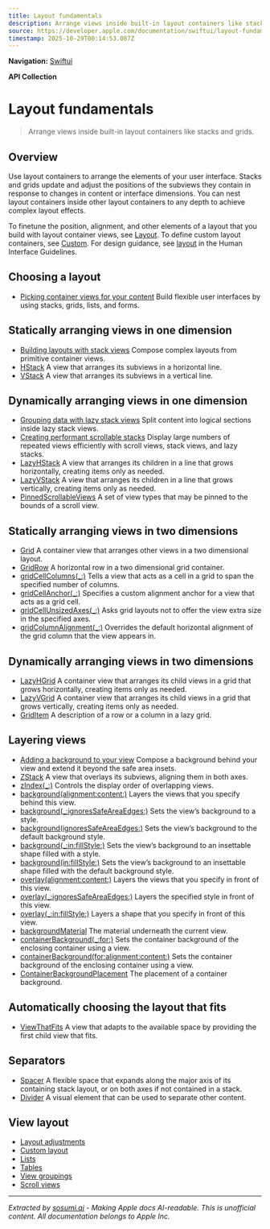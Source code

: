 ```yaml
---
title: Layout fundamentals
description: Arrange views inside built-in layout containers like stacks and grids.
source: https://developer.apple.com/documentation/swiftui/layout-fundamentals
timestamp: 2025-10-29T00:14:53.087Z
---
```


**Navigation:** [Swiftui](/documentation/swiftui)

**API Collection**

# Layout fundamentals

> Arrange views inside built-in layout containers like stacks and grids.

## Overview

Use layout containers to arrange the elements of your user interface. Stacks and grids update and adjust the positions of the subviews they contain in response to changes in content or interface dimensions. You can nest layout containers inside other layout containers to any depth to achieve complex layout effects.



To finetune the position, alignment, and other elements of a layout that you build with layout container views, see [Layout](/documentation/swiftui/layout-adjustments). To define custom layout containers, see [Custom](/documentation/swiftui/custom-layout). For design guidance, see [layout](/design/Human-Interface-Guidelines/layout) in the Human Interface Guidelines.

## Choosing a layout

- [Picking container views for your content](/documentation/swiftui/picking-container-views-for-your-content) Build flexible user interfaces by using stacks, grids, lists, and forms.

## Statically arranging views in one dimension

- [Building layouts with stack views](/documentation/swiftui/building-layouts-with-stack-views) Compose complex layouts from primitive container views.
- [HStack](/documentation/swiftui/hstack) A view that arranges its subviews in a horizontal line.
- [VStack](/documentation/swiftui/vstack) A view that arranges its subviews in a vertical line.

## Dynamically arranging views in one dimension

- [Grouping data with lazy stack views](/documentation/swiftui/grouping-data-with-lazy-stack-views) Split content into logical sections inside lazy stack views.
- [Creating performant scrollable stacks](/documentation/swiftui/creating-performant-scrollable-stacks) Display large numbers of repeated views efficiently with scroll views, stack views, and lazy stacks.
- [LazyHStack](/documentation/swiftui/lazyhstack) A view that arranges its children in a line that grows horizontally, creating items only as needed.
- [LazyVStack](/documentation/swiftui/lazyvstack) A view that arranges its children in a line that grows vertically, creating items only as needed.
- [PinnedScrollableViews](/documentation/swiftui/pinnedscrollableviews) A set of view types that may be pinned to the bounds of a scroll view.

## Statically arranging views in two dimensions

- [Grid](/documentation/swiftui/grid) A container view that arranges other views in a two dimensional layout.
- [GridRow](/documentation/swiftui/gridrow) A horizontal row in a two dimensional grid container.
- [gridCellColumns(_:)](/documentation/swiftui/view/gridcellcolumns(_:)) Tells a view that acts as a cell in a grid to span the specified number of columns.
- [gridCellAnchor(_:)](/documentation/swiftui/view/gridcellanchor(_:)) Specifies a custom alignment anchor for a view that acts as a grid cell.
- [gridCellUnsizedAxes(_:)](/documentation/swiftui/view/gridcellunsizedaxes(_:)) Asks grid layouts not to offer the view extra size in the specified axes.
- [gridColumnAlignment(_:)](/documentation/swiftui/view/gridcolumnalignment(_:)) Overrides the default horizontal alignment of the grid column that the view appears in.

## Dynamically arranging views in two dimensions

- [LazyHGrid](/documentation/swiftui/lazyhgrid) A container view that arranges its child views in a grid that grows horizontally, creating items only as needed.
- [LazyVGrid](/documentation/swiftui/lazyvgrid) A container view that arranges its child views in a grid that grows vertically, creating items only as needed.
- [GridItem](/documentation/swiftui/griditem) A description of a row or a column in a lazy grid.

## Layering views

- [Adding a background to your view](/documentation/swiftui/adding-a-background-to-your-view) Compose a background behind your view and extend it beyond the safe area insets.
- [ZStack](/documentation/swiftui/zstack) A view that overlays its subviews, aligning them in both axes.
- [zIndex(_:)](/documentation/swiftui/view/zindex(_:)) Controls the display order of overlapping views.
- [background(alignment:content:)](/documentation/swiftui/view/background(alignment:content:)) Layers the views that you specify behind this view.
- [background(_:ignoresSafeAreaEdges:)](/documentation/swiftui/view/background(_:ignoressafeareaedges:)) Sets the view’s background to a style.
- [background(ignoresSafeAreaEdges:)](/documentation/swiftui/view/background(ignoressafeareaedges:)) Sets the view’s background to the default background style.
- [background(_:in:fillStyle:)](/documentation/swiftui/view/background(_:in:fillstyle:)) Sets the view’s background to an insettable shape filled with a style.
- [background(in:fillStyle:)](/documentation/swiftui/view/background(in:fillstyle:)) Sets the view’s background to an insettable shape filled with the default background style.
- [overlay(alignment:content:)](/documentation/swiftui/view/overlay(alignment:content:)) Layers the views that you specify in front of this view.
- [overlay(_:ignoresSafeAreaEdges:)](/documentation/swiftui/view/overlay(_:ignoressafeareaedges:)) Layers the specified style in front of this view.
- [overlay(_:in:fillStyle:)](/documentation/swiftui/view/overlay(_:in:fillstyle:)) Layers a shape that you specify in front of this view.
- [backgroundMaterial](/documentation/swiftui/environmentvalues/backgroundmaterial) The material underneath the current view.
- [containerBackground(_:for:)](/documentation/swiftui/view/containerbackground(_:for:)) Sets the container background of the enclosing container using a view.
- [containerBackground(for:alignment:content:)](/documentation/swiftui/view/containerbackground(for:alignment:content:)) Sets the container background of the enclosing container using a view.
- [ContainerBackgroundPlacement](/documentation/swiftui/containerbackgroundplacement) The placement of a container background.

## Automatically choosing the layout that fits

- [ViewThatFits](/documentation/swiftui/viewthatfits) A view that adapts to the available space by providing the first child view that fits.

## Separators

- [Spacer](/documentation/swiftui/spacer) A flexible space that expands along the major axis of its containing stack layout, or on both axes if not contained in a stack.
- [Divider](/documentation/swiftui/divider) A visual element that can be used to separate other content.

## View layout

- [Layout adjustments](/documentation/swiftui/layout-adjustments)
- [Custom layout](/documentation/swiftui/custom-layout)
- [Lists](/documentation/swiftui/lists)
- [Tables](/documentation/swiftui/tables)
- [View groupings](/documentation/swiftui/view-groupings)
- [Scroll views](/documentation/swiftui/scroll-views)

---

*Extracted by [sosumi.ai](https://sosumi.ai) - Making Apple docs AI-readable.*
*This is unofficial content. All documentation belongs to Apple Inc.*
